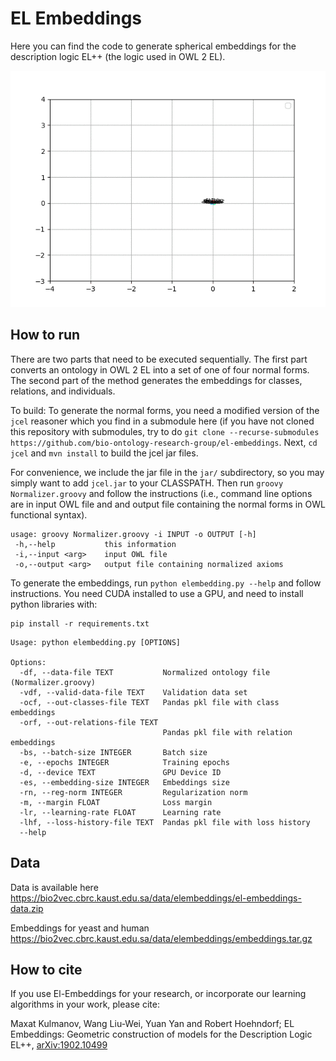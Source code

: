# EL Embeddings

Here you can find the code to generate spherical embeddings for the
description logic EL++ (the logic used in OWL 2 EL).

![](embeds.gif)

## How to run

There are two parts that need to be executed sequentially. The first part converts an ontology in OWL 2 EL into a set of one of four normal forms.
The second part of the method generates the embeddings for classes, relations, and individuals.

To build: To generate the normal forms, you need a modified version of the `jcel` reasoner which you find in a submodule here (if you have not cloned this repository with submodules, try
to do `git clone --recurse-submodules https://github.com/bio-ontology-research-group/el-embeddings`.
Next, `cd jcel` and `mvn install` to build the jcel jar files.

For convenience, we include the jar file in the `jar/` subdirectory, so you may simply want to add `jcel.jar` to your CLASSPATH.
Then run `groovy Normalizer.groovy` and follow the instructions (i.e., command line options are in input OWL file and and output file containing the normal forms in OWL functional syntax).

```
usage: groovy Normalizer.groovy -i INPUT -o OUTPUT [-h]
 -h,--help           this information
 -i,--input <arg>    input OWL file
 -o,--output <arg>   output file containing normalized axioms
```

To generate the embeddings, run `python elembedding.py --help` and
follow instructions. You need CUDA installed to use a GPU, and need to
install python libraries with:
```
pip install -r requirements.txt
```

```
Usage: python elembedding.py [OPTIONS]

Options:
  -df, --data-file TEXT           Normalized ontology file (Normalizer.groovy)
  -vdf, --valid-data-file TEXT    Validation data set
  -ocf, --out-classes-file TEXT   Pandas pkl file with class embeddings
  -orf, --out-relations-file TEXT
                                  Pandas pkl file with relation embeddings
  -bs, --batch-size INTEGER       Batch size
  -e, --epochs INTEGER            Training epochs
  -d, --device TEXT               GPU Device ID
  -es, --embedding-size INTEGER   Embeddings size
  -rn, --reg-norm INTEGER         Regularization norm
  -m, --margin FLOAT              Loss margin
  -lr, --learning-rate FLOAT      Learning rate
  -lhf, --loss-history-file TEXT  Pandas pkl file with loss history
  --help
```

## Data

Data is available here https://bio2vec.cbrc.kaust.edu.sa/data/elembeddings/el-embeddings-data.zip

Embeddings for yeast and human
https://bio2vec.cbrc.kaust.edu.sa/data/elembeddings/embeddings.tar.gz

## How to cite

If you use El-Embeddings for your research, or incorporate our
learning algorithms in your work, please cite:

Maxat Kulmanov, Wang Liu-Wei, Yuan Yan and Robert Hoehndorf;
EL Embeddings: Geometric construction of models for the Description
Logic EL++, [arXiv:1902.10499](https://arxiv.org/abs/1902.10499)
